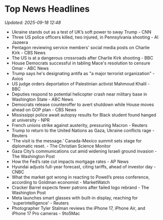 # Top News Headlines

_Updated: 2025-09-18 12:48_

- Ukraine stands out as a test of UK’s soft power to sway Trump - CNN
- Three US police officers killed, two injured, in Pennsylvania shooting - Al Jazeera
- Pentagon reviewing service members' social media posts on Charlie Kirk - CBS News
- The US is at a dangerous crossroads after Charlie Kirk shooting - BBC
- House Democrats successful in tabling Mace's resolution to censure Omar - ABC News
- Trump says he's designating antifa as "a major terrorist organization" - Axios
- US judge orders deportation of Palestinian activist Mahmoud Khalil - BBC
- Deputies respond to potential helicopter crash near military base in Washington State - ABC News
- Democrats release counteroffer to avert shutdown while House moves ahead on GOP plan - CBS News
- Mississippi police await autopsy results for Black student found hanged at university - NPR
- French unions strike against austerity, pressuring Macron - Reuters
- Trump to return to the United Nations as Gaza, Ukraine conflicts rage - Reuters
- ‘The visit is the message.’ Canada-Mexico summit sets stage for diplomatic reset. - The Christian Science Monitor
- Gaza City’s communications cut amid widening Israeli ground invasion - The Washington Post
- How the Fed’s rate cut impacts mortgage rates - AP News
- Hyundai adjusts full-year forecast, citing tariffs, ahead of investor day - CNBC
- What the market got wrong in reacting to Powell’s press conference, according to Goldman economist - MarketWatch
- Cracker Barrel expects fewer patrons after failed logo rebrand - The Washington Post
- Meta launches smart glasses with built-in display, reaching for 'superintelligence' - Reuters
- Photographer Tyler Stalman reviews the iPhone 17, iPhone Air, and iPhone 17 Pro cameras - 9to5Mac